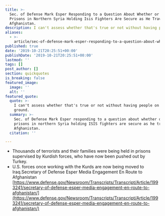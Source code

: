 ```yaml
---
title: >-
  Sec. of Defense Mark Esper Responding to a Question About Whether or Not
  Prisons in Northern Syria Holding Isis Fighters Are Secure as He Traveled to
  Afghanistan.
description: I can't assess whether that's true or not without having people on the ground.
aliases:
  - >-
    article/sec-of-defense-mark-esper-responding-to-a-question-about-whether-or-not-prisons-in-northern-syria-holding-isis-fighters-are-secure-as-he-traveled-to-afghanistan/
published: true
date: '2019-10-21T20:25:51+00:00'
publishDate: '2019-10-21T20:25:51+00:00'
lastmod: ''
tags: []
post_author: []
section: quickquotes
is_breaking: false
featured_image:
  image: ''
  alt: ''
featured_quote:
  quote: >-
    I can't assess whether that's true or not without having people on the
    ground.
  summary: >-
    Sec. of Defense Mark Esper responding to a question about whether or not
    prisons in northern Syria holding ISIS fighters are secure as he traveled to
    Afghanistan.
  citation: ''

---
```

*   Thousands of terrorists and their families were being held in prisons supervised by Kurdish forces, who have now been pushed out by Turkey.
*   U.S. forces once working with the Kurds are now being moved to Iraq.Secretary of Defense Esper Media Engagement En Route to Afghanistan  
    [https://www.defense.gov/Newsroom/Transcripts/Transcript/Article/1993241/secretary-of-defense-esper-media-engagement-en-route-to-afghanistan/](https://www.defense.gov/Newsroom/Transcripts/Transcript/Article/1993241/secretary-of-defense-esper-media-engagement-en-route-to-afghanistan/)